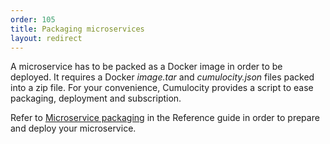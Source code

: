 ```yaml
---
order: 105
title: Packaging microservices
layout: redirect
---
```


A microservice has to be packed as a Docker image in order to be deployed.
It requires a Docker _image.tar_ and _cumulocity.json_ files packed into a zip file. For your convenience, Cumulocity provides a script to ease packaging, deployment and subscription.

Refer to [Microservice packaging](/guides/reference/microservice-package) in the Reference guide in order to prepare and deploy your microservice.
